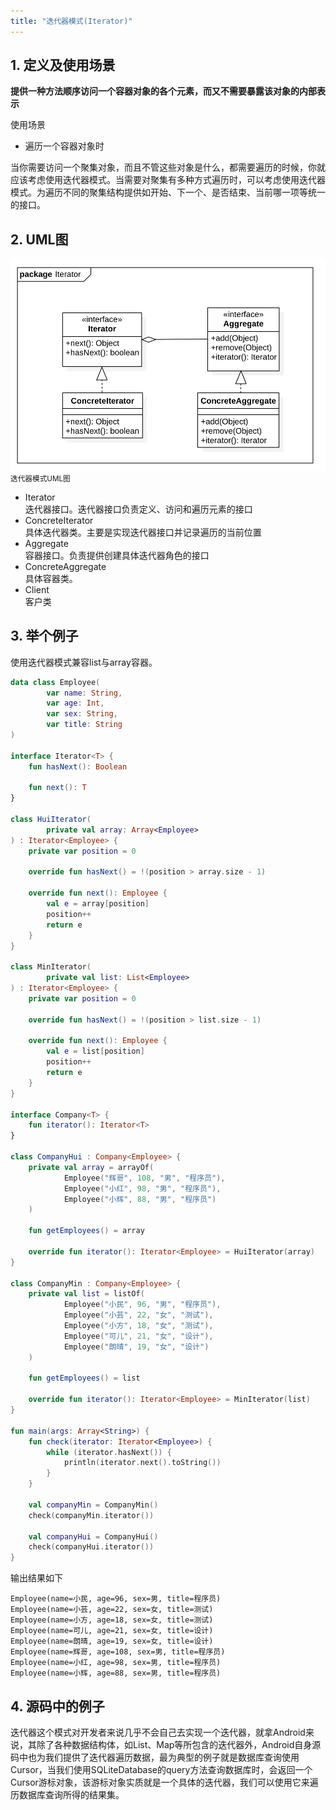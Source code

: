 ```yaml
---
title: "迭代器模式(Iterator)"
---
```


## 1. 定义及使用场景

**提供一种方法顺序访问一个容器对象的各个元素，而又不需要暴露该对象的内部表示**

使用场景  

- 遍历一个容器对象时

当你需要访问一个聚集对象，而且不管这些对象是什么，都需要遍历的时候，你就应该考虑使用迭代器模式。当需要对聚集有多种方式遍历时，可以考虑使用迭代器模式。为遍历不同的聚集结构提供如开始、下一个、是否结束、当前哪一项等统一的接口。

## 2. UML图

![迭代器模式UML图](/assets/images/design-pattern/iterator.png)  
<small>迭代器模式UML图</small>

- Iterator  
  迭代器接口。迭代器接口负责定义、访问和遍历元素的接口
- ConcreteIterator  
  具体迭代器类。主要是实现迭代器接口并记录遍历的当前位置
- Aggregate  
  容器接口。负责提供创建具体迭代器角色的接口
- ConcreteAggregate  
  具体容器类。
- Client  
  客户类

## 3. 举个例子
使用迭代器模式兼容list与array容器。

```kotlin
data class Employee(
        var name: String,
        var age: Int,
        var sex: String,
        var title: String
)

interface Iterator<T> {
    fun hasNext(): Boolean

    fun next(): T
}

class HuiIterator(
        private val array: Array<Employee>
) : Iterator<Employee> {
    private var position = 0

    override fun hasNext() = !(position > array.size - 1)

    override fun next(): Employee {
        val e = array[position]
        position++
        return e
    }
}

class MinIterator(
        private val list: List<Employee>
) : Iterator<Employee> {
    private var position = 0

    override fun hasNext() = !(position > list.size - 1)

    override fun next(): Employee {
        val e = list[position]
        position++
        return e
    }
}

interface Company<T> {
    fun iterator(): Iterator<T>
}

class CompanyHui : Company<Employee> {
    private val array = arrayOf(
            Employee("辉哥", 108, "男", "程序员"),
            Employee("小红", 98, "男", "程序员"),
            Employee("小辉", 88, "男", "程序员")
    )

    fun getEmployees() = array

    override fun iterator(): Iterator<Employee> = HuiIterator(array)
}

class CompanyMin : Company<Employee> {
    private val list = listOf(
            Employee("小民", 96, "男", "程序员"),
            Employee("小芸", 22, "女", "测试"),
            Employee("小方", 18, "女", "测试"),
            Employee("可儿", 21, "女", "设计"),
            Employee("朗晴", 19, "女", "设计")
    )

    fun getEmployees() = list

    override fun iterator(): Iterator<Employee> = MinIterator(list)
}

fun main(args: Array<String>) {
    fun check(iterator: Iterator<Employee>) {
        while (iterator.hasNext()) {
            println(iterator.next().toString())
        }
    }

    val companyMin = CompanyMin()
    check(companyMin.iterator())

    val companyHui = CompanyHui()
    check(companyHui.iterator())
}
```

输出结果如下
```text
Employee(name=小民, age=96, sex=男, title=程序员)
Employee(name=小芸, age=22, sex=女, title=测试)
Employee(name=小方, age=18, sex=女, title=测试)
Employee(name=可儿, age=21, sex=女, title=设计)
Employee(name=朗晴, age=19, sex=女, title=设计)
Employee(name=辉哥, age=108, sex=男, title=程序员)
Employee(name=小红, age=98, sex=男, title=程序员)
Employee(name=小辉, age=88, sex=男, title=程序员)
```

## 4. 源码中的例子

迭代器这个模式对开发者来说几乎不会自己去实现一个迭代器，就拿Android来说，其除了各种数据结构体，如List、Map等所包含的迭代器外，Android自身源码中也为我们提供了迭代器遍历数据，最为典型的例子就是数据库查询使用Cursor，当我们使用SQLiteDatabase的query方法查询数据库时，会返回一个Cursor游标对象，该游标对象实质就是一个具体的迭代器，我们可以使用它来遍历数据库查询所得的结果集。